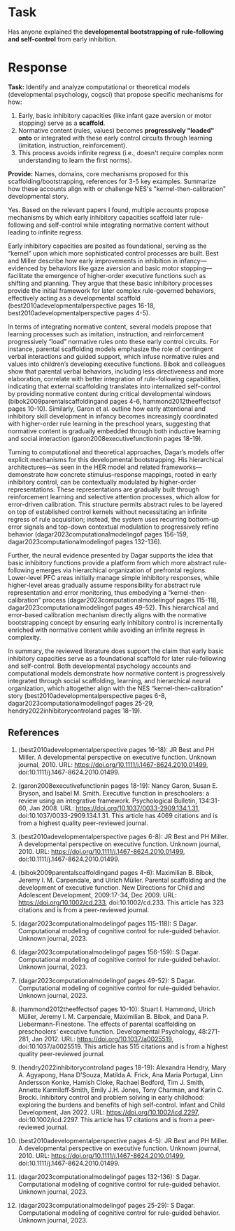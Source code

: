 # Task
Has anyone explained the **developmental bootstrapping of rule-following and self-control** from early inhibition.

# Response
**Task:** Identify and analyze computational or theoretical models (developmental psychology, cogsci) that propose specific mechanisms for how:
1.  Early, basic inhibitory capacities (like infant gaze aversion or motor stopping) serve as a **scaffold**.
2.  Normative content (rules, values) becomes **progressively "loaded" onto** or integrated with these early control circuits through learning (imitation, instruction, reinforcement).
3.  This process avoids infinite regress (i.e., doesn't require complex norm understanding to learn the first norms).

**Provide:** Names, domains, core mechanisms proposed for this scaffolding/bootstrapping, references for 3-5 key examples. Summarize how these accounts align with or challenge NES's "kernel-then-calibration" developmental story.

Yes. Based on the relevant papers I found, multiple accounts propose mechanisms by which early inhibitory capacities scaffold later rule-following and self-control while integrating normative content without leading to infinite regress.

Early inhibitory capacities are posited as foundational, serving as the “kernel” upon which more sophisticated control processes are built. Best and Miller describe how early improvements in inhibition in infancy—evidenced by behaviors like gaze aversion and basic motor stopping—facilitate the emergence of higher-order executive functions such as shifting and planning. They argue that these basic inhibitory processes provide the initial framework for later complex rule-governed behaviors, effectively acting as a developmental scaffold (best2010adevelopmentalperspective pages 16-18, best2010adevelopmentalperspective pages 4-5).

In terms of integrating normative content, several models propose that learning processes such as imitation, instruction, and reinforcement progressively “load” normative rules onto these early control circuits. For instance, parental scaffolding models emphasize the role of contingent verbal interactions and guided support, which infuse normative rules and values into children’s developing executive functions. Bibok and colleagues show that parental verbal behaviors, including less directiveness and more elaboration, correlate with better integration of rule-following capabilities, indicating that external scaffolding translates into internalized self-control by providing normative content during critical developmental windows (bibok2009parentalscaffoldingand pages 4-6, hammond2012theeffectsof pages 10-10). Similarly, Garon et al. outline how early attentional and inhibitory skill development in infancy becomes increasingly coordinated with higher-order rule learning in the preschool years, suggesting that normative content is gradually embedded through both inductive learning and social interaction (garon2008executivefunctionin pages 18-19).

Turning to computational and theoretical approaches, Dagar’s models offer explicit mechanisms for this developmental bootstrapping. His hierarchical architectures—as seen in the HER model and related frameworks—demonstrate how concrete stimulus–response mappings, rooted in early inhibitory control, can be contextually modulated by higher-order representations. These representations are gradually built through reinforcement learning and selective attention processes, which allow for error-driven calibration. This structure permits abstract rules to be layered on top of established control kernels without necessitating an infinite regress of rule acquisition; instead, the system uses recurring bottom-up error signals and top-down contextual modulation to progressively refine behavior (dagar2023computationalmodelingof pages 156-159, dagar2023computationalmodelingof pages 132-136).

Further, the neural evidence presented by Dagar supports the idea that basic inhibitory functions provide a platform from which more abstract rule-following emerges via hierarchical organization of prefrontal regions. Lower-level PFC areas initially manage simple inhibitory responses, while higher-level areas gradually assume responsibility for abstract rule representation and error monitoring, thus embodying a “kernel-then-calibration” process (dagar2023computationalmodelingof pages 115-118, dagar2023computationalmodelingof pages 49-52). This hierarchical and error-based calibration mechanism directly aligns with the normative bootstrapping concept by ensuring early inhibitory control is incrementally enriched with normative content while avoiding an infinite regress in complexity.

In summary, the reviewed literature does support the claim that early basic inhibitory capacities serve as a foundational scaffold for later rule-following and self-control. Both developmental psychology accounts and computational models demonstrate how normative content is progressively integrated through social scaffolding, learning, and hierarchical neural organization, which altogether align with the NES “kernel-then-calibration” story (best2010adevelopmentalperspective pages 6-8, dagar2023computationalmodelingof pages 25-29, hendry2022inhibitorycontroland pages 18-19).

## References

1. (best2010adevelopmentalperspective pages 16-18): JR Best and PH Miller. A developmental perspective on executive function. Unknown journal, 2010. URL: https://doi.org/10.1111/j.1467-8624.2010.01499, doi:10.1111/j.1467-8624.2010.01499.

2. (garon2008executivefunctionin pages 18-19): Nancy Garon, Susan E. Bryson, and Isabel M. Smith. Executive function in preschoolers: a review using an integrative framework. Psychological Bulletin, 134:31-60, Jan 2008. URL: https://doi.org/10.1037/0033-2909.134.1.31, doi:10.1037/0033-2909.134.1.31. This article has 4069 citations and is from a highest quality peer-reviewed journal.

3. (best2010adevelopmentalperspective pages 6-8): JR Best and PH Miller. A developmental perspective on executive function. Unknown journal, 2010. URL: https://doi.org/10.1111/j.1467-8624.2010.01499, doi:10.1111/j.1467-8624.2010.01499.

4. (bibok2009parentalscaffoldingand pages 4-6): Maximilian B. Bibok, Jeremy I. M. Carpendale, and Ulrich Müller. Parental scaffolding and the development of executive function. New Directions for Child and Adolescent Development, 2009:17-34, Dec 2009. URL: https://doi.org/10.1002/cd.233, doi:10.1002/cd.233. This article has 323 citations and is from a peer-reviewed journal.

5. (dagar2023computationalmodelingof pages 115-118): S Dagar. Computational modeling of cognitive control for rule-guided behavior. Unknown journal, 2023.

6. (dagar2023computationalmodelingof pages 156-159): S Dagar. Computational modeling of cognitive control for rule-guided behavior. Unknown journal, 2023.

7. (dagar2023computationalmodelingof pages 49-52): S Dagar. Computational modeling of cognitive control for rule-guided behavior. Unknown journal, 2023.

8. (hammond2012theeffectsof pages 10-10): Stuart I. Hammond, Ulrich Müller, Jeremy I. M. Carpendale, Maximilian B. Bibok, and Dana P. Liebermann-Finestone. The effects of parental scaffolding on preschoolers' executive function. Developmental Psychology, 48:271-281, Jan 2012. URL: https://doi.org/10.1037/a0025519, doi:10.1037/a0025519. This article has 515 citations and is from a highest quality peer-reviewed journal.

9. (hendry2022inhibitorycontroland pages 18-19): Alexandra Hendry, Mary A. Agyapong, Hana D'Souza, Matilda A. Frick, Ana Maria Portugal, Linn Andersson Konke, Hamish Cloke, Rachael Bedford, Tim J. Smith, Annette Karmiloff‐Smith, Emily J.H. Jones, Tony Charman, and Karin C. Brocki. Inhibitory control and problem solving in early childhood: exploring the burdens and benefits of high self‐control. Infant and Child Development, Jan 2022. URL: https://doi.org/10.1002/icd.2297, doi:10.1002/icd.2297. This article has 17 citations and is from a peer-reviewed journal.

10. (best2010adevelopmentalperspective pages 4-5): JR Best and PH Miller. A developmental perspective on executive function. Unknown journal, 2010. URL: https://doi.org/10.1111/j.1467-8624.2010.01499, doi:10.1111/j.1467-8624.2010.01499.

11. (dagar2023computationalmodelingof pages 132-136): S Dagar. Computational modeling of cognitive control for rule-guided behavior. Unknown journal, 2023.

12. (dagar2023computationalmodelingof pages 25-29): S Dagar. Computational modeling of cognitive control for rule-guided behavior. Unknown journal, 2023.
